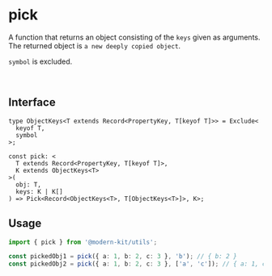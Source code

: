 # pick

A function that returns an object consisting of the `keys` given as arguments. The returned object is `a new deeply copied object`.

`symbol` is excluded.

<br />

## Interface
```tsx
type ObjectKeys<T extends Record<PropertyKey, T[keyof T]>> = Exclude<
  keyof T,
  symbol
>;

const pick: <
  T extends Record<PropertyKey, T[keyof T]>,
  K extends ObjectKeys<T>
>(
  obj: T,
  keys: K | K[]
) => Pick<Record<ObjectKeys<T>, T[ObjectKeys<T>]>, K>;
```

## Usage
```ts
import { pick } from '@modern-kit/utils';

const pickedObj1 = pick({ a: 1, b: 2, c: 3 }, 'b'); // { b: 2 }
const pickedObj2 = pick({ a: 1, b: 2, c: 3 }, ['a', 'c']); // { a: 1, c: 3 }
```